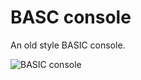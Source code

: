 # BASC console
An old style BASIC console.

![BASIC console]("https://github.com/naumanumer/BASIC-console/blob/master/BASIC%20console.png" "BASIC console")

